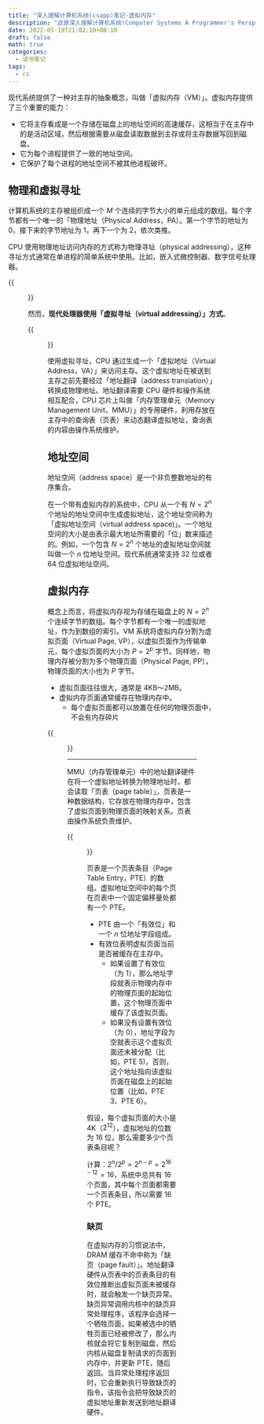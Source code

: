```yaml
---
title: "深入理解计算机系统(csapp)笔记-虚拟内存"
description: "这是深入理解计算机系统(Computer Systems A Programmer's Perspective 3rd)第六章的学习笔记."
date: 2022-05-19T21:02:10+08:10
draft: false
math: true
categories:
  - 读书笔记
tags:
  - cs
---
```


现代系统提供了一种对主存的抽象概念，叫做「虚拟内存（VM）」。虚拟内存提供了三个重要的能力：
- 它将主存看成是一个存储在磁盘上的地址空间的高速缓存，这相当于在主存中的是活动区域，然后根据需要从磁盘读取数据到主存或将主存数据写回到磁盘。
- 它为每个进程提供了一致的地址空间。
- 它保护了每个进程的地址空间不被其他进程破坏。

## 物理和虚拟寻址

计算机系统的主存被组织成一个 $M$ 个连续的字节大小的单元组成的数组。每个字节都有一个唯一的「物理地址（Physical Address，PA）。第一个字节的地址为 0，接下来的字节地址为 1，再下一个为 2，依次类推。


CPU 使用物理地址访问内存的方式称为物理寻址（physical addressing），这种寻址方式通常在单进程的简单系统中使用。比如，嵌入式微控制器、数字信号处理器。

{{<figure width="500" src="/images/physical-addressing.jpg" caption="物理寻址">}}

然而，**现代处理器使用「虚拟寻址（virtual addressing）」方式**。

{{<figure width="600" src="/images/virtual-addressing.jpg" caption="虚拟寻址">}}

使用虚拟寻址，CPU 通过生成一个「虚拟地址（Virtual Address，VA）」来访问主存。这个虚拟地址在被送到主存之前先要经过「地址翻译（address translation）」转换成物理地址。地址翻译需要 CPU 硬件和操作系统相互配合，CPU 芯片上叫做「内存管理单元（Memory Management Unit，MMU）」的专用硬件，利用存放在主存中的查询表（页表）来动态翻译虚拟地址，查询表的内容由操作系统维护。

## 地址空间

地址空间（address space）是一个非负整数地址的有序集合。

在一个带有虚拟内存的系统中，CPU 从一个有 $N=2^n$ 个地址的地址空间中生成虚拟地址，这个地址空间称为「虚拟地址空间（virtual address space)」。一个地址空间的大小是由表示最大地址所需要的「位」数来描述的。例如，一个包含 $N=2^n$ 个地址的虚拟地址空间就叫做一个 $n$ 位地址空间。现代系统通常支持 32 位或者 64 位虚拟地址空间。

## 虚拟内存

概念上而言，将虚拟内存视为存储在磁盘上的 $N=2^n$ 个连续字节的数组。每个字节都有一个唯一的虚拟地址，作为到数组的索引。VM 系统将虚拟内存分割为虚拟页面（Virtual Page, VP），以虚拟页面作为传输单元，每个虚拟页面的大小为 $P=2^p$ 字节。同样地，物理内存被分割为多个物理页面（Physical Page, PP），物理页面的大小也为 $P$ 字节。
- 虚拟页面往往很大，通常是 4KB～2MB。
- 虚拟内存页面通常缓存在物理内存中。
  - 每个虚拟页面都可以放置在任何的物理页面中，不会有内存碎片

{{<figure width="600" src="/images/vm-as-a-tool-for-caching.jpg" caption="一个 VM 系统如何使用主存作为缓存的">}}

---

MMU（内存管理单元）中的地址翻译硬件在将一个虚拟地址转换为物理地址时，都会读取「页表（page table）」，页表是一种数据结构，它存放在物理内存中，包含了虚拟页面到物理页面的映射关系。页表由操作系统负责维护。

{{<figure width="600" src="/images/page-table.jpg" caption="页表">}}

页表是一个页表条目（Page Table Entry，PTE）的数组。虚拟地址空间中的每个页在页表中一个固定偏移量处都有一个 PTE。
- PTE 由一个「有效位」和一个 $n$ 位地址字段组成。
- 有效位表明虚拟页面当前是否被缓存在主存中。
  - 如果设置了有效位（为 1），那么地址字段就表示物理内存中的物理页面的起始位置，这个物理页面中缓存了该虚拟页面。
  - 如果没有设置有效位（为 0），地址字段为空就表示这个虚拟页面还未被分配（比如，PTE 5)，否则，这个地址指向该虚拟页面在磁盘上的起始位置（比如，PTE 3、PTE 6）。

假设，每个虚拟页面的大小是 4K（$2^{12}$），虚拟地址的位数为 16 位，那么需要多少个页表条目呢？

计算：$2^n/2^p=2^{n-p}=2^{16-12}=16$，系统中总共有 16 个页面，其中每个页面都需要一个页表条目，所以需要 16 个 PTE。

### 缺页

在虚拟内存的习惯说法中，DRAM 缓存不命中称为「缺页（page fault）」。地址翻译硬件从页表中的页表条目的有效位推断出虚拟页面未被缓存时，就会触发一个缺页异常。缺页异常调用内核中的缺页异常处理程序，该程序会选择一个牺牲页面，如果被选中的牺牲页面已经被修改了，那么内核就会将它复制到磁盘，然后内核从磁盘复制请求的页面到内存中，并更新 PTE，随后返回。当异常处理程序返回时，它会重新执行导致缺页的指令，该指令会把导致缺页的虚拟地址重新发送到地址翻译硬件。

